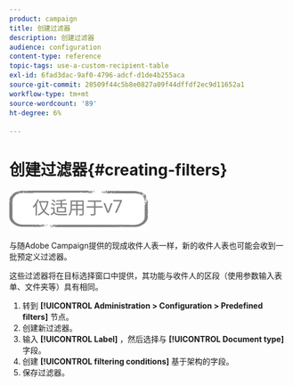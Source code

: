```yaml
---
product: campaign
title: 创建过滤器
description: 创建过滤器
audience: configuration
content-type: reference
topic-tags: use-a-custom-recipient-table
exl-id: 6fad3dac-9af0-4796-adcf-d1de4b255aca
source-git-commit: 20509f44c5b8e0827a09f44dffdf2ec9d11652a1
workflow-type: tm+mt
source-wordcount: '89'
ht-degree: 6%

---
```


# 创建过滤器{#creating-filters}

![](../../assets/v7-only.svg)

与随Adobe Campaign提供的现成收件人表一样，新的收件人表也可能会收到一批预定义过滤器。

这些过滤器将在目标选择窗口中提供，其功能与收件人的区段（使用参数输入表单、文件夹等）具有相同。

1. 转到 **[!UICONTROL Administration > Configuration > Predefined filters]** 节点。
1. 创建新过滤器。
1. 输入 **[!UICONTROL Label]** ，然后选择与 **[!UICONTROL Document type]** 字段。
1. 创建 **[!UICONTROL filtering conditions]** 基于架构的字段。
1. 保存过滤器。
